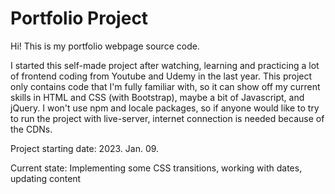 # Portfolio Project

Hi! This is my portfolio webpage source code.

I started this self-made project after watching, learning and practicing a lot of frontend coding from Youtube and Udemy in the last year. This project only contains code that I'm fully familiar with, so it can show off my current skills in HTML and CSS (with Bootstrap), maybe a bit of Javascript, and jQuery. I won't use npm and locale packages, so if anyone would like to try to run the project with live-server, internet connection is needed because of the CDNs.

Project starting date: 2023. Jan. 09.

Current state: Implementing some CSS transitions, working with dates, updating content
